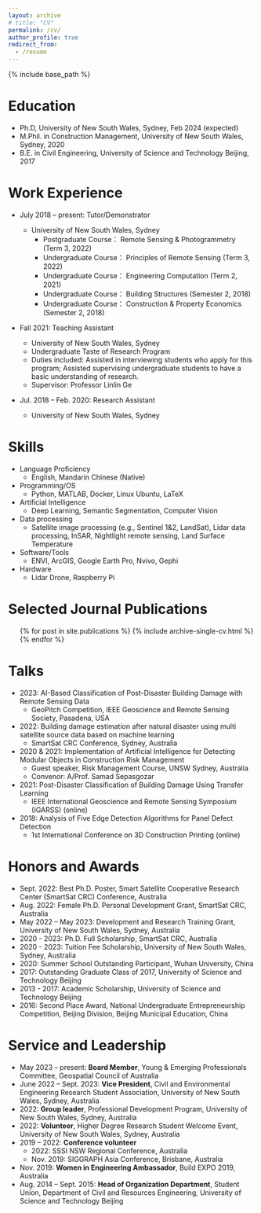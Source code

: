 ```yaml
---
layout: archive
# title: "CV"
permalink: /cv/
author_profile: true
redirect_from:
  - /resume
---
```


{% include base_path %}

Education
======
* Ph.D, University of New South Wales, Sydney, Feb 2024 (expected)
* M.Phil. in Construction Management, University of New South Wales, Sydney, 2020
* B.E. in Civil Engineering, University of Science and Technology Beijing, 2017

Work Experience
======
* July 2018 – present: Tutor/Demonstrator
  * University of New South Wales, Sydney
    * Postgraduate Course： Remote Sensing & Photogrammetry (Term 3, 2022)
    * Undergraduate Course： Principles of Remote Sensing (Term 3, 2022)
    * Undergraduate Course： Engineering Computation (Term 2, 2021)
    * Undergraduate Course： Building Structures (Semester 2, 2018)
    * Undergraduate Course： Construction & Property Economics (Semester 2, 2018)

* Fall 2021: Teaching Assistant
  * University of New South Wales, Sydney
  * Undergraduate Taste of Research Program
  * Duties included: Assisted in interviewing students who apply for this program; Assisted supervising undergraduate students to have a basic understanding of research.
  * Supervisor: Professor Linlin Ge

* Jul. 2018 – Feb. 2020: Research Assistant
  * University of New South Wales, Sydney
  
Skills
======
* Language Proficiency
  * English, Mandarin Chinese (Native)
* Programming/OS
  * Python, MATLAB, Docker, Linux Ubuntu, LaTeX
* Artificial Intelligence
  * Deep Learning, Semantic Segmentation, Computer Vision
* Data processing
  * Satellite image processing (e.g., Sentinel 1&2, LandSat), Lidar data processing, InSAR, Nightlight remote sensing, Land Surface Temperature 
* Software/Tools
  * ENVI, ArcGIS, Google Earth Pro, Nvivo, Gephi
* Hardware
  * Lidar Drone, Raspberry Pi

Selected Journal Publications
======
  <ul>{% for post in site.publications %}
    {% include archive-single-cv.html %}
  {% endfor %}</ul>
  
Talks
======
* 2023: AI-Based Classification of Post-Disaster Building Damage with Remote Sensing Data
  * GeoPitch Competition, IEEE Geoscience and Remote Sensing Society, Pasadena, USA
* 2022: Building damage estimation after natural disaster using multi satellite source data based on machine learning
  * SmartSat CRC Conference, Sydney, Australia
* 2020 & 2021: Implementation of Artificial Intelligence for Detecting Modular Objects in Construction Risk Management
  * Guest speaker, Risk Management Course, UNSW Sydney, Australia
  * Convenor: A/Prof. Samad Sepasgozar
* 2021: Post-Disaster Classification of Building Damage Using Transfer Learning
  * IEEE International Geoscience and Remote Sensing Symposium (IGARSS) (online)
* 2018: Analysis of Five Edge Detection Algorithms for Panel Defect Detection
  * 1st International Conference on 3D Construction Printing (online)

Honors and Awards
======
* Sept. 2022: Best Ph.D. Poster, Smart Satellite Cooperative Research Center (SmartSat CRC) Conference, Australia
* Aug. 2022: Female Ph.D. Personal Development Grant, SmartSat CRC, Australia
* May 2022 – May 2023: Development and Research Training Grant, University of New South Wales, Sydney, Australia
* 2020 - 2023: Ph.D. Full Scholarship, SmartSat CRC, Australia
* 2020 - 2023: Tuition Fee Scholarship, University of New South Wales, Sydney, Australia
* 2020: Summer School Outstanding Participant, Wuhan University, China
* 2017: Outstanding Graduate Class of 2017, University of Science and Technology Beijing
* 2013 - 2017: Academic Scholarship, University of Science and Technology Beijing
* 2016: Second Place Award, National Undergraduate Entrepreneurship Competition, Beijing Division, Beijing Municipal Education, China

Service and Leadership
======
* May 2023 – present: **Board Member**, Young & Emerging Professionals Committee, Geospatial Council of Australia
* June 2022 – Sept. 2023: **Vice President**, Civil and Environmental Engineering Research Student Association, University of New South Wales, Sydney, Australia
* 2022: **Group leader**, Professional Development Program, University of New South Wales, Sydney, Australia
* 2022: **Volunteer**, Higher Degree Research Student Welcome Event, University of New South Wales, Sydney, Australia
* 2019 – 2022: **Conference volunteer**
  * 2022: SSSI NSW Regional Conference, Australia
  * Nov. 2019: SIGGRAPH Asia Conference, Brisbane, Australia
* Nov. 2019: **Women in Engineering Ambassador**, Build EXPO 2019, Australia
* Aug. 2014 – Sept. 2015: **Head of Organization Department**, Student Union, Department of Civil and Resources Engineering, University of Science and Technology Beijing
